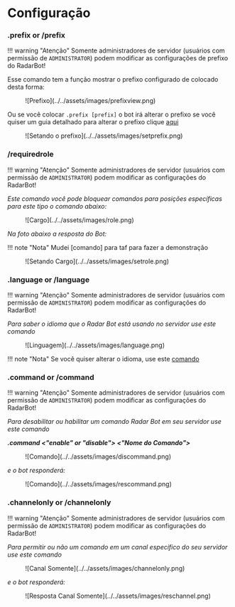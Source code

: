 # Configuração
### .prefix or /prefix 

!!! warning "Atenção"
      Somente administradores de servidor (usuários com permissão de `ADMINISTRATOR`) podem modificar as configurações de prefixo do RadarBot!

Esse comando tem a função mostrar o prefixo configurado de colocado desta forma:

<figure markdown>
![Prefixo](../../assets/images/prefixview.png)
</figure>

Ou se você colocar ```.prefix [prefix]``` o bot irá alterar o prefixo se você quiser um guia detalhado para alterar o prefixo clique [aqui](../../guides/change-prefix)

<figure markdown>
![Setando o prefixo](../../assets/images/setprefix.png)
</figure>


###  /requiredrole 

!!! warning "Atenção"
      Somente administradores de servidor (usuários com permissão de `ADMINISTRATOR`) podem modificar as configurações do RadarBot!

*Este comando você pode bloquear comandos para posições específicas para este tipo o comando abaixo:*


<figure markdown>
![Cargo](../../assets/images/role.png)
</figure>


*Na foto abaixo a resposta do Bot:*

!!! note "Nota"
      Mudei [comando] para taf para fazer a demonstração

<figure markdown>
![Setando Cargo](../../assets/images/setrole.png)
</figure>

### .language or /language

!!! warning "Atenção"
      Somente administradores de servidor (usuários com permissão de `ADMINISTRATOR`) podem modificar as configurações do RadarBot!

*Para saber o idioma que o Radar Bot está usando no servidor use este comando*

<figure markdown>
![Linguagem](../../assets/images/language.png)
</figure>

!!! note "Nota"
    Se você quiser alterar o idioma, use este [comando](../Settings/#setlanguage)

### .command or /command 

!!! warning "Atenção"
      Somente administradores de servidor (usuários com permissão de `ADMINISTRATOR`) podem modificar as configurações do RadarBot!

*Para desabilitar ou habilitar um comando Radar Bot em seu servidor use este comando*


***.command <"enable" or "disable"> <"Nome do Comando">***

<figure markdown>
![Comando](../../assets/images/discommand.png)
</figure>

*e o bot responderá:*

<figure markdown>
![Comando](../../assets/images/rescommand.png)
</figure>


### .channelonly or /channelonly

!!! warning "Atenção"
      Somente administradores de servidor (usuários com permissão de `ADMINISTRATOR`) podem modificar as configurações do RadarBot!

*Para permitir ou não um comando em um canal específico do seu servidor use este comando*

<figure markdown>
![Canal Somente](../../assets/images/channelonly.png)
</figure>

*e o bot responderá:*

<figure markdown>
![Resposta Canal Somente](../../assets/images/reschannel.png)
</figure>
